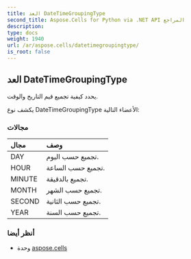 ```yaml
---
title: العد DateTimeGroupingType
second_title: Aspose.Cells for Python via .NET API المراجع
description:
type: docs
weight: 1940
url: /ar/aspose.cells/datetimegroupingtype/
is_root: false
---
```

##  العد DateTimeGroupingType
يحدد كيفية تجميع قيم التاريخ والوقت.



يكشف نوع DateTimeGroupingType الأعضاء التالية:

###  مجالات
| مجال| وصف|
| :- | :- |
| DAY | تجميع حسب اليوم.|
| HOUR | تجميع حسب الساعة.|
| MINUTE | تجميع بالدقيقة.|
| MONTH | تجميع حسب الشهر.|
| SECOND | تجميع حسب الثانية.|
| YEAR |تجميع حسب السنة.|



###  أنظر أيضا
* وحدة [aspose.cells](..)

